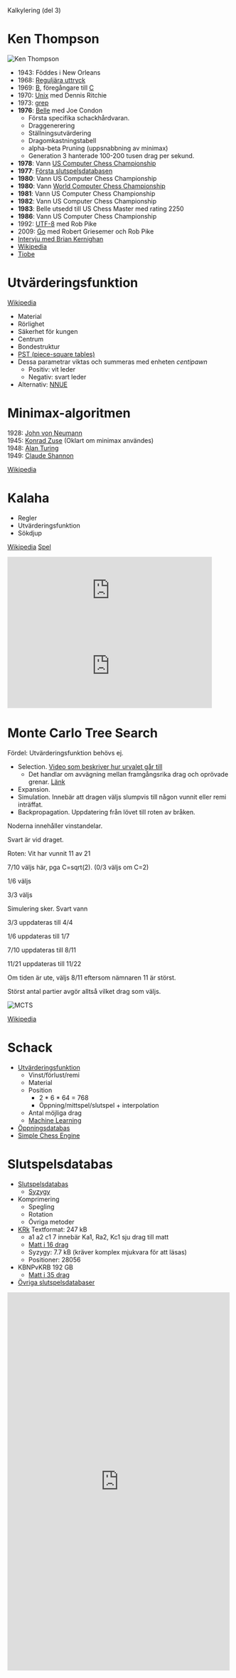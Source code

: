 Kalkylering (del 3)

# Ken Thompson

![Ken Thompson](Ken_Thompson.png)

* 1943: Föddes i New Orleans
* 1968: [Reguljära uttryck](https://www.oilshell.org/archive/Thompson-1968.pdf)
* 1969: [B](https://en.wikipedia.org/wiki/B_(programming_language)), föregångare till [C](https://en.wikipedia.org/wiki/C_(programming_language))
* 1970: [Unix](https://en.wikipedia.org/wiki/Unix) med Dennis Ritchie
* 1973: [grep](https://en.wikipedia.org/wiki/Grep)
* **1976**: [Belle](https://en.wikipedia.org/wiki/Belle_(chess_machine)) med Joe Condon
	* Första specifika schackhårdvaran.
	* Draggenerering
	* Ställningsutvärdering
	* Dragomkastningstabell
	* alpha-beta Pruning (uppsnabbning av minimax)
	* Generation 3 hanterade 100-200 tusen drag per sekund.
* **1978**: Vann [US Computer Chess Championship](https://en.wikipedia.org/wiki/North_American_Computer_Chess_Championship)
* **1977**: [Första slutspelsdatabasen](https://en.wikipedia.org/wiki/Endgame_tablebase)
* **1980**: Vann US Computer Chess Championship
* **1980**: Vann [World Computer Chess Championship](https://en.wikipedia.org/wiki/World_Computer_Chess_Championship)
* **1981**: Vann US Computer Chess Championship
* **1982**: Vann US Computer Chess Championship
* **1983**: Belle utsedd till US Chess Master med rating 2250
* **1986**: Vann US Computer Chess Championship
* 1992: [UTF-8](https://en.wikipedia.org/wiki/UTF-8) med Rob Pike
* 2009: [Go](https://en.wikipedia.org/wiki/Go_(programming_language)) med Robert Griesemer och Rob Pike
* [Intervju med Brian Kernighan](https://youtu.be/EY6q5dv_B-o?si=BZgbZfzNzxmCeTcM)
* [Wikipedia](https://en.wikipedia.org/wiki/Ken_Thompson)
* [Tiobe](https://www.tiobe.com/tiobe-index/)

# Utvärderingsfunktion
[Wikipedia](https://en.wikipedia.org/wiki/Evaluation_function)
* Material
* Rörlighet
* Säkerhet för kungen
* Centrum
* Bondestruktur
* [PST (piece-square tables)](https://github.com/Kyle-L/Simple-Chess-Engine/blob/main/board_pieces_tables.py)
* Dessa parametrar viktas och summeras med enheten *centipawn*
	* Positiv: vit leder
	* Negativ: svart leder 
* Alternativ: [NNUE](https://www.chessprogramming.org/Stockfish_NNUE)

# Minimax-algoritmen

1928: [John von Neumann](https://en.wikipedia.org/wiki/John_von_Neumann#Game_theory)  
1945: [Konrad Zuse](https://link.springer.com/chapter/10.1007/978-3-031-39876-6_12) (Oklart om minimax användes)  
1948: [Alan Turing](https://en.wikipedia.org/wiki/Turochamp)  
1949: [Claude Shannon](https://en.wikipedia.org/wiki/Claude_Shannon#Shannon's_computer_chess_program)  

[Wikipedia](https://en.wikipedia.org/wiki/Minimax)

# Kalaha
* Regler
* Utvärderingsfunktion
* Sökdjup

[Wikipedia](https://en.wikipedia.org/wiki/Kalah)
[Spel](https://christernilsson.github.io/Lab/2019/118-Kalaha/)
<iframe src="https://christernilsson.github.io/2024/118-Kalaha/?scale=0.5" title="Kalaha" style="border:0; width:460px; height:170px;"></iframe>
<iframe src="https://christernilsson.github.io/2024/118-Kalaha/?scale=0.5" title="Kalaha" style="border:0; width:460px; height:170px;"></iframe>

# Monte Carlo Tree Search

Fördel: Utvärderingsfunktion behövs ej.

* Selection. [Video som beskriver hur urvalet går till](https://youtu.be/UXW2yZndl7U?si=0CVSD6abn7tXbdRQ)
	* Det handlar om avvägning mellan framgångsrika drag och oprövade grenar. [Länk](https://en.wikipedia.org/wiki/Monte_Carlo_tree_search#Exploration_and_exploitation)
* Expansion.
* Simulation. Innebär att dragen väljs slumpvis till någon vunnit eller remi inträffat.
* Backpropagation. Uppdatering från lövet till roten av bråken.

Noderna innehåller vinstandelar.

Svart är vid draget.

Roten: Vit har vunnit 11 av 21

7/10 väljs här, pga C=sqrt(2). (0/3 väljs om C=2)

1/6 väljs

3/3 väljs

Simulering sker. Svart vann

3/3 uppdateras till 4/4

1/6 uppdateras till 1/7

7/10 uppdateras till 8/11

11/21 uppdateras till 11/22

Om tiden är ute, väljs 8/11 eftersom nämnaren 11 är störst.

Störst antal partier avgör alltså vilket drag som väljs.

![MCTS](MCTS-steps.svg)

[Wikipedia](https://en.wikipedia.org/wiki/Monte_Carlo_tree_search) 

# Schack

* [Utvärderingsfunktion](https://en.wikipedia.org/wiki/Computer_chess#Leaf_evaluation)
	* Vinst/förlust/remi
	* Material
	* Position
		* 2 * 6 * 64 = 768
		* Öppning/mittspel/slutspel + interpolation
	* Antal möjliga drag
	* [Machine Learning](https://en.wikipedia.org/wiki/Stockfish_(chess)#NNUE)
* [Öppningsdatabas](https://en.wikipedia.org/wiki/Computer_chess#Opening_book)
* [Simple Chess Engine](https://github.com/Kyle-L/Simple-Chess-Engine)

# Slutspelsdatabas

* [Slutspelsdatabas](https://en.wikipedia.org/wiki/Computer_chess#Endgame_tablebases)
	* [Syzygy](https://syzygy-tables.info)
* Komprimering
	* Spegling
	* Rotation
	* Övriga metoder
* [KRk](KRk.txt) Textformat: 247 kB
	* a1 a2 c1 7 innebär Ka1, Ra2, Kc1 sju drag till matt
	* [Matt i 16 drag](https://syzygy-tables.info/?fen=8/8/8/8/8/8/2Rk4/1K6_b_-_-_0_1)
	* Syzygy: 7.7 kB (kräver komplex mjukvara för att läsas)
	* Positioner: 28056
* KBNPvKRB 192 GB
	* [Matt i 35 drag](https://syzygy-tables.info/?fen=7k/P7/8/7K/B7/8/1N2r3/3b4_w_-_-_0_1)
* [Övriga slutspelsdatabaser](http://tablebase.sesse.net/)

<iframe src="https://syzygy-tables.info/?fen=8/8/8/8/8/8/2Rk4/1K6_b_-_-_0_1" title="Matt i 16 drag" style="border:0; width:500px; height:850px;"></iframe>
